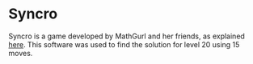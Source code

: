 # Syncro
Syncro is a game developed by MathGurl and her friends, as explained [here](https://www.youtube.com/watch?v=FxNCUQaES3Y&ab_channel=MathGurl). This software was used to find the solution for level 20 using 15 moves.
